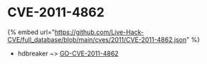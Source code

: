 # CVE-2011-4862
{% embed url="https://github.com/Live-Hack-CVE/full_database/blob/main/cves/2011/CVE-2011-4862.json" %}

* hdbreaker ~> [GO-CVE-2011-4862](https://www.alice-snow.ru/2011/database/cve-2011-4862/go-cve-2011-4862-hdbreaker)